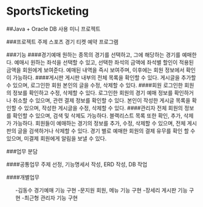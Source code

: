 # SportsTicketing


##Java + Oracle DB 사용 미니 프로젝트

###프로젝트 주제
스포츠 경기 티켓 예약 프로그램

###기능
####경기예매
원하는 종목의 경기를 선택하고, 그에 해당하는 경기를 예매한다. 예매시 원하는 좌석을 선택할 수 있고, 선택한 좌석의 금액에 좌석별 할인이 적용된 금액을 회원에게 보여준다. 예매된 내역을 즉시 보여주며, 이후에는 회원 정보에서 확인이 가능하다.
####게시판
게시판 내부의 전체 목록을 확인할 수 있다. 게시글을 추가할 수 있으며, 로그인한 회원 본인의 글을 수정, 삭제할 수 있다.
####회원
로그인한 회원의 정보를 확인하고 수정, 삭제할 수 있다. 로그인한 회원의 경기 예매 정보를 확인하거나 취소할 수 있으며, 관련 결제 정보를 확인할 수 있다. 본인이 작성한 게시글 목록을 확인할 수 있으며, 작성한 게시글을 수정, 삭제할 수 있다. 
####관리자
전체 회원의 정보를 확인할 수 있으며, 검색 및 삭제도 가능하다. 블랙리스트 목록 또한 확인, 추가, 삭제가 가능하다. 회원들이 예매하는 경기의 정보를 추가, 수정, 삭제할 수 있으며, 전체 게시판의 글을 검색하거나 삭제할 수 있다. 경기 별로 예매한 회원의 결제 유무를 확인 할 수 있으며, 미결제 회원에게 알림을 보낼 수 있다.

###업무 분담

####공통업무
주제 선정, 기능명세서 작성, ERD 작성, DB 작업

####개별업무
<ol>
-김동수
경기예매 기능 구현
-문지원
회원, 메뉴 기능 구현
-장세리
게시판 기능 구현
-최근형
관리자 기능 구현
</ol>

